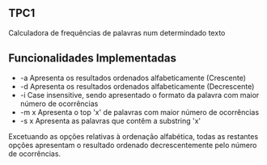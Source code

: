 ## TPC1

Calculadora de frequências de palavras num determindado texto

## Funcionalidades Implementadas

- -a          Apresenta os resultados ordenados alfabeticamente (Crescente)
- -d          Apresenta os resultados ordenados alfabeticamente (Decrescente)
- -i          Case insensitive, sendo apresentado o formato da palavra com maior número de ocorrências
- -m x        Apresenta o top 'x' de palavras com maior número de ocorrências
- -s x        Apresenta as palavras que contêm a substring 'x'

Excetuando as opções relativas à ordenação alfabética, todas as restantes opções apresentam o resultado ordenado decrescentemente pelo número de ocorrências.